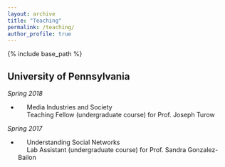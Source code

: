 ```yaml
---
layout: archive
title: "Teaching"
permalink: /teaching/
author_profile: true
---
```


{% include base_path %}

## University of Pennsylvania
*Spring 2018*<br>
* &nbsp;&nbsp;&nbsp;&nbsp;&nbsp;Media Industries and Society<br>
&nbsp;&nbsp;&nbsp;&nbsp;&nbsp;Teaching Fellow (undergraduate course) for Prof. Joseph Turow

*Spring 2017*<br>
* &nbsp;&nbsp;&nbsp;&nbsp;&nbsp;Understanding Social Networks<br>
&nbsp;&nbsp;&nbsp;&nbsp;&nbsp;Lab Assistant (undergraduate course) for Prof. Sandra Gonzalez-Bailon